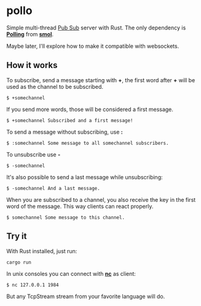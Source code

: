 # pollo

Simple multi-thread [Pub Sub](https://en.wikipedia.org/wiki/Publish%E2%80%93subscribe_pattern) server with Rust. The only dependency is
[**Polling**](https://github.com/smol-rs/polling) from
[**smol**](https://github.com/smol-rs/smol).

Maybe later, I'll explore how to make it compatible with websockets.

## How it works

To subscribe, send a message starting with **+**, the first word after **+**
will be used as the channel to be subscribed.

    $ +somechannel

If you send more words, those will be considered a first message.

    $ +somechannel Subscribed and a first message!

To send a message without subscribing, use **:**

    $ :somechannel Some message to all somechannel subscribers.

To unsubscribe use **-**

    $ -somechannel

It's also possible to send a last message while unsubscribing:

    $ -somechannel And a last message.

When you are subscribed to a channel, you also receive the key in the first word
of the message. This way clients can react properly.

    $ somechannel Some message to this channel.

## Try it

With Rust installed, just run:

    cargo run

In unix consoles you can connect with
[**nc**](https://en.wikipedia.org/wiki/Netcat) as client:

    $ nc 127.0.0.1 1984

But any TcpStream stream from your favorite language will do.

